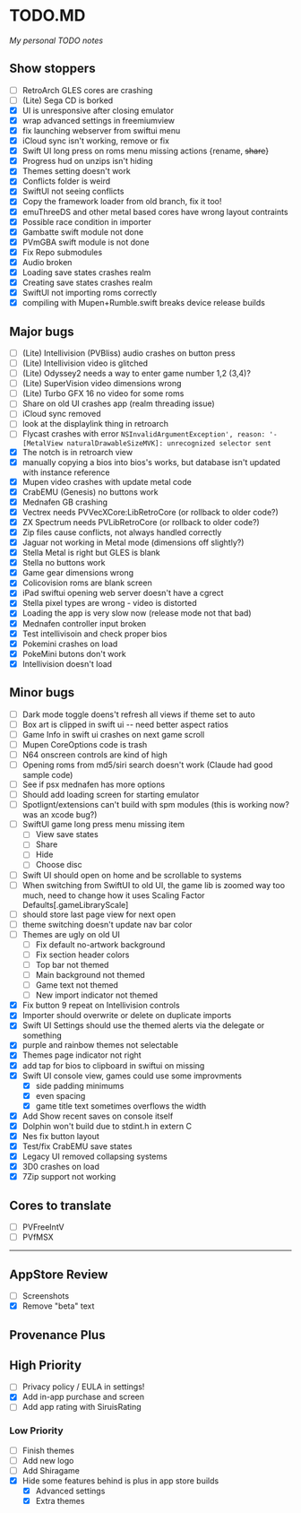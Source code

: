 # TODO.MD
_My personal TODO notes_

## Show stoppers

- [ ] RetroArch GLES cores are crashing
- [ ] (Lite) Sega CD is borked
- [X] UI is unresponsive after closing emulator
- [X] wrap advanced settings in freemiumview
- [X] fix launching webserver from swiftui menu
- [X] iCloud sync isn't working, remove or fix
- [X] Swift UI long press on roms menu missing actions {rename, ~~share~~}
- [X] Progress hud on unzips isn't hiding
- [X] Themes setting doesn't work
- [X] Conflicts folder is weird
- [X] SwiftUI not seeing conflicts
- [X] Copy the framework loader from old branch, fix it too!
- [X] emuThreeDS and other metal based cores have wrong layout contraints
- [X] Possible race condition in importer
- [X] Gambatte swift module not done
- [X] PVmGBA swift module is not done
- [X] Fix Repo submodules
- [X] Audio broken
- [X] Loading save states crashes realm
- [X] Creating save states crashes realm
- [X] SwiftUI not importing roms correctly
- [X] compiling with Mupen+Rumble.swift breaks device release builds

## Major bugs

- [ ] (Lite) Intellivision (PVBliss) audio crashes on button press
- [ ] (Lite) Intellivision video is glitched
- [ ] (Lite) Odyssey2 needs a way to enter game number 1,2 (3,4)?
- [ ] (Lite) SuperVision video dimensions wrong
- [ ] (Lite) Turbo GFX 16 no video for some roms
- [ ] Share on old UI crashes app (realm threading issue)
- [ ] iCloud sync removed
- [ ] look at the displaylink thing in retroarch
- [ ] Flycast crashes with error `NSInvalidArgumentException', reason: '-[MetalView naturalDrawableSizeMVK]: unrecognized selector sent`
- [X] The notch is in retroarch view
- [X] manually copying a bios into bios's works, but database isn't updated with instance reference
- [X] Mupen video crashes with update metal code
- [X] CrabEMU (Genesis) no buttons work
- [X] Mednafen GB crashing
- [X] Vectrex needs PVVecXCore:LibRetroCore (or rollback to older code?)
- [X] ZX Spectrum needs PVLibRetroCore (or rollback to older code?)
- [X] Zip files cause conflicts, not always handled correctly
- [X] Jaguar not working in Metal mode (dimensions off slightly?)
- [X] Stella Metal is right but GLES is blank
- [X] Stella no buttons work
- [X] Game gear dimensions wrong
- [X] Colicovision roms are blank screen
- [X] iPad swiftui opening web server doesn't have a cgrect
- [X] Stella pixel types are wrong - video is distorted
- [X] Loading the app is very slow now (release mode not that bad)
- [X] Mednafen controller input broken
- [X] Test intellivisoin and check proper bios
- [X] Pokemini crashes on load
- [X] PokeMini butons don't work
- [X] Intellivision doesn't load

## Minor bugs

- [ ] Dark mode toggle doens't refresh all views if theme set to auto
- [ ] Box art is clipped in swift ui -- need better aspect ratios
- [ ] Game Info in swift ui crashes on next game scroll
- [ ] Mupen CoreOptions code is trash 
- [ ] N64 onscreen controls are kind of high
- [ ] Opening roms from md5/siri search doesn't work (Claude had good sample code)
- [ ] See if psx mednafen has more options
- [ ] Should add loading screen for starting emulator
- [ ] Spotlignt/extensions can't build with spm modules (this is working now? was an xcode bug?)
- [ ] SwiftUI game long press menu missing item
    - [ ] View save states
    - [ ] Share
    - [ ] Hide
    - [ ] Choose disc
- [ ] Swift UI should open on home and be scrollable to systems
- [ ] When switching from SwiftUI to old UI, the game lib is zoomed way too much, need to change how it uses Scaling Factor Defaults[.gameLibraryScale]
- [ ] should store last page view for next open
- [ ] theme switching doesn't update nav bar color
- [ ] Themes are ugly on old UI
    - [ ] Fix default no-artwork background
    - [ ] Fix section header colors
    - [ ] Top bar not themed
    - [ ] Main background not themed
    - [ ] Game text not themed
    - [ ] New import indicator not themed
- [X] Fix button 9 repeat on Intellivision controls
- [X] Importer should overwrite or delete on duplicate imports
- [X] Swift UI Settings should use the themed alerts via the delegate or something
- [X] purple and rainbow themes not selectable
- [X] Themes page indicator not right
- [X] add tap for bios to clipboard in swiftui on missing
- [X] Swift UI console view, games could use some improvments
    - [X] side padding minimums
    - [X] even spacing
    - [X] game title text sometimes overflows the width
- [X] Add Show recent saves on console itself
- [X] Dolphin won't build due to stdint.h in extern C
- [X] Nes fix button layout
- [X] Test/fix CrabEMU save states
- [X] Legacy UI removed collapsing systems
- [X] 3D0 crashes on load
- [X] 7Zip support not working

## Cores to translate

- [ ] PVFreeIntV
- [ ] PVfMSX

--------------------------------------

## AppStore Review

- [ ] Screenshots
- [X] Remove "beta" text

## Provenance Plus

## High Priority

- [ ] Privacy policy / EULA in settings!
- [X] Add in-app purchase and screen
- [ ] Add app rating with SiruisRating

### Low Priority
- [ ] Finish themes
- [ ] Add new logo
- [ ] Add Shiragame
- [X] Hide some features behind is plus in app store builds
    - [X] Advanced settings
    - [X] Extra themes
